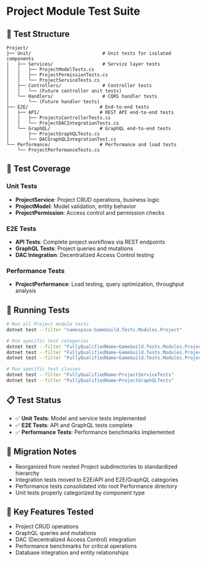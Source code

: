 # Project Module Test Suite

## 📁 Test Structure

```
Project/
├── Unit/                          # Unit tests for isolated components
│   ├── Services/                  # Service layer tests
│   │   ├── ProjectModelTests.cs
│   │   ├── ProjectPermissionTests.cs
│   │   └── ProjectServiceTests.cs
│   ├── Controllers/               # Controller tests
│   │   └── (Future controller unit tests)
│   └── Handlers/                  # CQRS handler tests
│       └── (Future handler tests)
├── E2E/                          # End-to-end tests
│   ├── API/                      # REST API end-to-end tests
│   │   ├── ProjectsControllerTests.cs
│   │   └── ProjectDACIntegrationTests.cs
│   └── GraphQL/                  # GraphQL end-to-end tests
│       ├── ProjectGraphQLTests.cs
│       └── DACGraphQLIntegrationTest.cs
└── Performance/                  # Performance and load tests
    └── ProjectPerformanceTests.cs
```

## 🧪 Test Coverage

### Unit Tests

- **ProjectService**: Project CRUD operations, business logic
- **ProjectModel**: Model validation, entity behavior
- **ProjectPermission**: Access control and permission checks

### E2E Tests

- **API Tests**: Complete project workflows via REST endpoints
- **GraphQL Tests**: Project queries and mutations
- **DAC Integration**: Decentralized Access Control testing

### Performance Tests

- **ProjectPerformance**: Load testing, query optimization, throughput analysis

## 🚀 Running Tests

```bash
# Run all Project module tests
dotnet test --filter "namespace:GameGuild.Tests.Modules.Project"

# Run specific test categories
dotnet test --filter "FullyQualifiedName~GameGuild.Tests.Modules.Project.Unit"
dotnet test --filter "FullyQualifiedName~GameGuild.Tests.Modules.Project.E2E"
dotnet test --filter "FullyQualifiedName~GameGuild.Tests.Modules.Project.Performance"

# Run specific test classes
dotnet test --filter "FullyQualifiedName~ProjectServiceTests"
dotnet test --filter "FullyQualifiedName~ProjectGraphQLTests"
```

## 📋 Test Status

- ✅ **Unit Tests**: Model and service tests implemented
- ✅ **E2E Tests**: API and GraphQL tests complete
- ✅ **Performance Tests**: Performance benchmarks implemented

## 🔧 Migration Notes

- Reorganized from nested Project subdirectories to standardized hierarchy
- Integration tests moved to E2E/API and E2E/GraphQL categories
- Performance tests consolidated into root Performance directory
- Unit tests properly categorized by component type

## 📝 Key Features Tested

- Project CRUD operations
- GraphQL queries and mutations
- DAC (Decentralized Access Control) integration
- Performance benchmarks for critical operations
- Database integration and entity relationships

